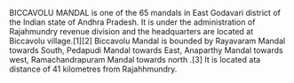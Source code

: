 BICCAVOLU MANDAL is one of the 65 mandals in East Godavari district of the Indian state of Andhra Pradesh. It is under the administration of Rajahmundry revenue division and the headquarters are located at Biccavolu village.[1][2] Biccavolu Mandal is bounded by Rayavaram Mandal towards South, Pedapudi Mandal towards East, Anaparthy Mandal towards west, Ramachandrapuram Mandal towards north .[3] It is located ata distance of 41 kilometres from Rajahhmundry.
